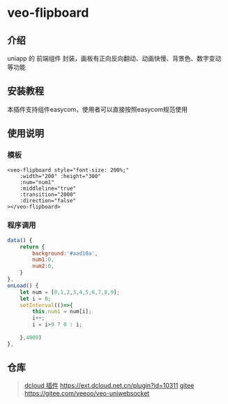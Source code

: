# veo-flipboard

## 介绍
uniapp 的 前端组件 封装，画板有正向反向翻动、动画快慢、背景色、数字变动等功能

## 安装教程
本插件支持组件easycom，使用者可以直接按照easycom规范使用

## 使用说明
### 模板
      
```vue
<veo-flipboard style="font-size: 200%;" 
    :width="200" :height="300"
    :num="num1"
    :middleline="true"
    :transition="2000"
    :direction="false"
></veo-flipboard>
```
    
### 程序调用

```javascript
data() {
	return {
        background:'#aad10a',
        num1:0,
        num2:0,
    }
},
onLoad() {
    let num = [0,1,2,3,4,5,6,7,8,9];
    let i = 0;
    setInterval(()=>{
        this.num1 = num[i];
        i++;
        i = i>9 ? 0 : i;
        
    },4000)
},
```

    
## 仓库
> [dcloud 插件](https://ext.dcloud.net.cn/plugin?id=10311) https://ext.dcloud.net.cn/plugin?id=10311
> [gitee](https://gitee.com/veeoo/veo-uniwebsocket) https://gitee.com/veeoo/veo-uniwebsocket